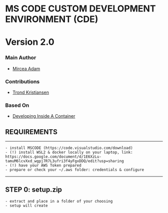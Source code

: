 # MS CODE CUSTOM DEVELOPMENT ENVIRONMENT (CDE)
#           Version 2.0


### Main Author
- [Mircea Adam](https://github.com/mirceaadam)

### Contributions
- [Trond Kristiansen](https://github.com)

### Based On
- [Developing Inside A Container](https://code.visualstudio.com/docs/devcontainers/containers#_quick-start-open-an-existing-folder-in-a-container)


## REQUIREMENTS
---------
    - install MSCODE (https://code.visualstudio.com/download)
    - (!) install WSL2 & docker locally on your laptop, link: https://docs.google.com/document/d/1E6XzLu-tamuM6lcvXxd_wgpj7R7L3ufri3f4yFgxDDQ/edit?usp=sharing
    - (!) have your AWS Token prepared
    - prepare or check your ~/.aws folder: credentials & configure
---------

## STEP 0: setup.zip
    - extract and place in a folder of your choosing
    - setup will create 

